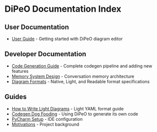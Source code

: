 # DiPeO Documentation Index

## User Documentation
- [User Guide](README.md) - Getting started with DiPeO diagram editor

## Developer Documentation
- [Code Generation Guide](code-generation-guide.md) - Complete codegen pipeline and adding new features
- [Memory System Design](memory_system_design.md) - Conversation memory architecture
- [Diagram Formats](diagram_formats.md) - Native, Light, and Readable format specifications

## Guides
- [How to Write Light Diagrams](how_to_write_diagram.md) - Light YAML format guide
- [Codegen Dog Fooding](codegen_dog_fooding.md) - Using DiPeO to generate its own code
- [PyCharm Setup](pycharm-setup.md) - IDE configuration
- [Motivations](motivations.md) - Project background